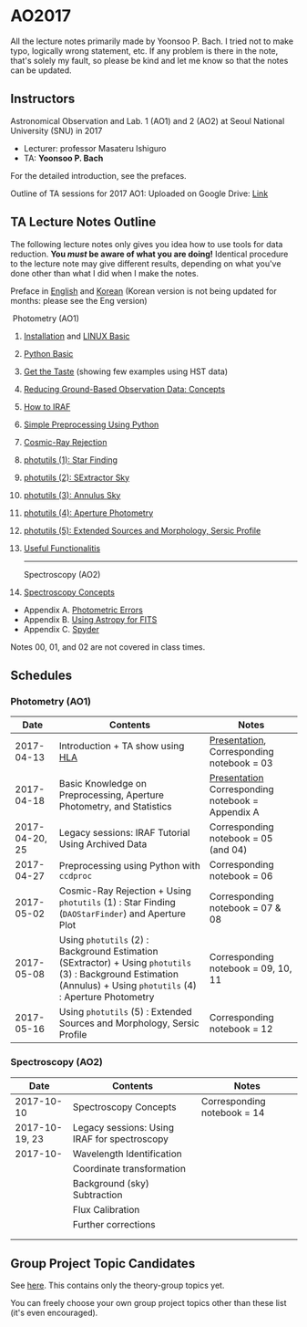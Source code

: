 # AO2017

All the lecture notes primarily made by Yoonsoo P. Bach. I tried not to make typo, logically wrong statement, etc. If any problem is there in the note, that's solely my fault, so please be kind and let me know so that the notes can be updated.

## Instructors
Astronomical Observation and Lab. 1 (AO1) and 2 (AO2) at Seoul National University (SNU) in 2017 

* Lecturer: professor Masateru Ishiguro 
* TA: **Yoonsoo P. Bach**

For the detailed introduction, see the prefaces.

Outline of TA sessions for 2017 AO1: Uploaded on Google Drive: [Link](https://drive.google.com/open?id=1Tt-j8SrdfzE-gBOzgxW061ngEbRz5njnbw-8lHO9GnI)


## TA Lecture Notes Outline

The following lecture notes only gives you idea how to use tools for data reduction. **You *must* be aware of what you are doing!** Identical procedure to the lecture note may give different results, depending on what you've done other than what I did when I make the notes.

Preface in [English](https://github.com/ysBach/AO_2017/blob/master/00_Preface_English.md) and [Korean](http://nbviewer.jupyter.org/github/ysbach/AO_2017/blob/master/00_Preface-Korean.ipynb) (Korean version is not being updated for months: please see the Eng version)

​		Photometry (AO1)

1. [Installation](http://nbviewer.jupyter.org/github/ysbach/AO_2017/blob/master/01_Installation.ipynb) and [LINUX Basic](http://nbviewer.jupyter.org/github/ysbach/AO_2017/blob/master/01_LINUX_Shell.ipynb)

2. [Python Basic](http://nbviewer.jupyter.org/github/ysbach/AO_2017/blob/master/02_Python_Basic.ipynb)

3. [Get the Taste](http://nbviewer.jupyter.org/github/ysbach/AO_2017/blob/master/03_Get_the_Taste.ipynb) (showing few examples using HST data)

4. [Reducing Ground-Based Observation Data: Concepts](http://nbviewer.jupyter.org/github/ysbach/AO_2017/blob/master/04_Ground_Based_Concept.ipynb)

5. [How to IRAF](http://nbviewer.jupyter.org/github/ysbach/AO_2017/blob/master/05_IRAF_Tutorial.ipynb)

6. [Simple Preprocessing Using Python](http://nbviewer.jupyter.org/github/ysbach/AO_2017/blob/master/06_Preprocessing_with_Python.ipynb)

7. [Cosmic-Ray Rejection](http://nbviewer.jupyter.org/github/ysbach/AO_2017/blob/master/07_Cosmic_Ray_Rejection.ipynb)

8. [photutils (1): Star Finding](http://nbviewer.jupyter.org/github/ysbach/AO_2017/blob/master/08_Photutils_StarFinder.ipynb)

9. [photutils (2): SExtractor Sky](http://nbviewer.jupyter.org/github/ysbach/AO_2017/blob/master/09_Photutils_SExtractor_Background.ipynb)

10. [photutils (3): Annulus Sky](http://nbviewer.jupyter.org/github/ysbach/AO_2017/blob/master/10_Photutils_Annulus_Background.ipynb)

11. [photutils (4): Aperture Photometry](http://nbviewer.jupyter.org/github/ysbach/AO_2017/blob/master/11_Photutils_Aperture_Photometry.ipynb)

12. [photutils (5): Extended Sources and Morphology, Sersic Profile](http://nbviewer.jupyter.org/github/ysbach/AO_2017/blob/master/12_Photutils_Extended_Sources.ipynb)

13. [Useful Functionalitis](http://nbviewer.jupyter.org/github/ysbach/AO_2017/blob/master/13_Useful_Functionalities.ipynb)

    -----

    Spectroscopy (AO2)

14. [Spectroscopy Concepts](http://nbviewer.jupyter.org/github/ysbach/AO_2017/blob/master/14_Spectroscopy_Concept.ipynb)
* Appendix A. [Photometric Errors](http://nbviewer.jupyter.org/github/ysbach/AO_2017/blob/master/App_A_Photometric_Errors.ipynb)
* Appendix B. [Using Astropy for FITS](http://nbviewer.jupyter.org/github/ysbach/AO_2017/blob/master/App_B_Using_Astropy_for_FITS.ipynb)
* Appendix C. [Spyder](http://nbviewer.jupyter.org/github/ysbach/AO_2017/blob/master/App_C_Spyder.ipynb)

Notes 00, 01, and 02 are not covered in class times.

## Schedules

### Photometry (AO1)

| Date           | Contents                                 | Notes                                    |
| -------------- | ---------------------------------------- | ---------------------------------------- |
| 2017-04-13     | Introduction + TA show using [HLA](http://hla.stsci.edu/) | [Presentation](https://drive.google.com/file/d/0B-MLFRYnMxUvQ1BJTkhNcVNveFFkYURLdDVMaWZkVDA5V05J/view?usp=sharing), Corresponding notebook = 03 |
| 2017-04-18     | Basic Knowledge on Preprocessing, Aperture Photometry, and Statistics | [Presentation](https://drive.google.com/open?id=0B-MLFRYnMxUvcnVjZ19teS02LWdxR004Mlp4MFlibWtLVmNj)  Corresponding notebook = Appendix A |
| 2017-04-20, 25 | Legacy sessions: IRAF Tutorial Using Archived Data | Corresponding notebook = 05 (and 04)     |
| 2017-04-27     | Preprocessing using Python with `ccdproc` | Corresponding notebook = 06              |
| 2017-05-02     | Cosmic-Ray Rejection + Using `photutils` (1) : Star Finding (`DAOStarFinder`) and Aperture Plot | Corresponding notebook = 07 & 08         |
| 2017-05-08     | Using `photutils` (2) : Background Estimation (SExtractor) + Using `photutils` (3) : Background Estimation (Annulus) + Using `photutils` (4) : Aperture Photometry | Corresponding notebook = 09, 10, 11      |
| 2017-05-16     | Using `photutils` (5) : Extended Sources and Morphology, Sersic Profile | Corresponding notebook = 12              |

### Spectroscopy (AO2)

| Date           | Contents                                 | Notes                       |
| -------------- | ---------------------------------------- | --------------------------- |
| 2017-10-10     | Spectroscopy Concepts                    | Corresponding notebook = 14 |
| 2017-10-19, 23 | Legacy sessions: Using IRAF for spectroscopy |                             |
| 2017-10-       | Wavelength Identification                |                             |
|                | Coordinate transformation                |                             |
|                | Background (sky) Subtraction             |                             |
|                | Flux Calibration                         |                             |
|                | Further corrections                      |                             |
|                |                                          |                             |
|                |                                          |                             |



## Group Project Topic Candidates
See [here](http://nbviewer.jupyter.org/github/ysbach/AO_2017/blob/master/00_Group_Project_Topics.ipynb). This contains only the theory-group topics yet.

You can freely choose your own group project topics other than these list (it's even encouraged).




